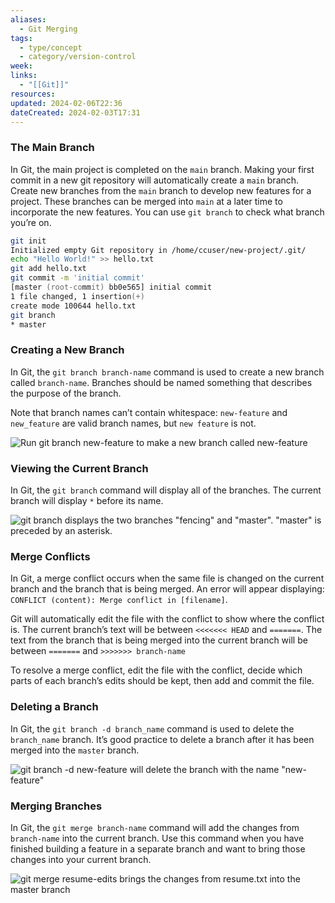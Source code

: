 ```yaml
---
aliases:
  - Git Merging
tags:
  - type/concept
  - category/version-control
week: 
links:
  - "[[Git]]"
resources: 
updated: 2024-02-06T22:36
dateCreated: 2024-02-03T17:31
---
```

### The Main Branch

In Git, the main project is completed on the `main` branch. Making your first commit in a new git repository will automatically create a `main` branch. Create new branches from the `main` branch to develop new features for a project. These branches can be merged into `main` at a later time to incorporate the new features. You can use `git branch` to check what branch you’re on.

```zsh
git init
Initialized empty Git repository in /home/ccuser/new-project/.git/
echo "Hello World!" >> hello.txt
git add hello.txt
git commit -m 'initial commit'
[master (root-commit) bb0e565] initial commit
1 file changed, 1 insertion(+)
create mode 100644 hello.txt
git branch
* master
```

### Creating a New Branch

In Git, the `git branch branch-name` command is used to create a new branch called `branch-name`. Branches should be named something that describes the purpose of the branch.

Note that branch names can’t contain whitespace: `new-feature` and `new_feature` are valid branch names, but `new feature` is not.

![Run git branch new-feature to make a new branch called new-feature](https://static-assets.codecademy.com/Courses/Learn-Git/Review-Cards/learn-git-create-branch.png)

### Viewing the Current Branch

In Git, the `git branch` command will display all of the branches. The current branch will display `*` before its name.

![git branch displays the two branches "fencing" and "master".  "master" is preceded by an asterisk.](https://static-assets.codecademy.com/Courses/Learn-Git/Review-Cards/learn-git-branch.png)

### Merge Conflicts

In Git, a merge conflict occurs when the same file is changed on the current branch and the branch that is being merged. An error will appear displaying: `CONFLICT (content): Merge conflict in [filename]`.

Git will automatically edit the file with the conflict to show where the conflict is. The current branch’s text will be between `<<<<<<< HEAD` and `=======`. The text from the branch that is being merged into the current branch will be between `=======` and `>>>>>>> branch-name`

To resolve a merge conflict, edit the file with the conflict, decide which parts of each branch’s edits should be kept, then add and commit the file.



### Deleting a Branch

In Git, the `git branch -d branch_name` command is used to delete the `branch_name` branch. It’s good practice to delete a branch after it has been merged into the `master` branch.

![git branch -d new-feature will delete the branch with the name "new-feature"](https://static-assets.codecademy.com/Courses/Learn-Git/Review-Cards/learn-git-remove-branch.png)

### Merging Branches

In Git, the `git merge branch-name` command will add the changes from `branch-name` into the current branch. Use this command when you have finished building a feature in a separate branch and want to bring those changes into your current branch.

![git merge resume-edits brings the changes from resume.txt into the master branch](https://static-assets.codecademy.com/Courses/Learn-Git/Review-Cards/learn-git-merge.png)
